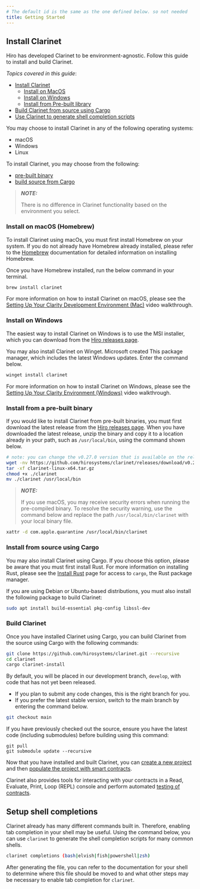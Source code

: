 ```yaml
---
# The default id is the same as the one defined below. so not needed
title: Getting Started
---
```


## Install Clarinet

Hiro has developed Clarinet to be environment-agnostic. Follow this guide to install and build Clarinet. 

*Topics covered in this guide*:

* [Install Clarinet](#install-clarinet)
  * [Install on MacOS](#install-on-macos-homebrew)
  * [Install on Windows](#install-on-windows)
  * [Install from Pre-built library](#install-from-pre-built-binary)
* [Build Clarinet from source using Cargo](#build-clarinet)
* [Use Clarinet to generate shell completion scripts](#setup-shell-completions)

You may choose to install Clarinet in any of the following operating systems:

- macOS
- Windows
- Linux

To install Clarinet, you may choose from the following:
- [pre-built binary](https://github.com/hirosystems/clarinet#install-from-a-pre-built-binary)
- [build source from Cargo](https://github.com/hirosystems/clarinet#install-from-source-using-cargo)

> **_NOTE:_**
>
> There is no difference in Clarinet functionality based on the environment you select.

### Install on macOS (Homebrew)

To install Clarinet using macOs, you must first install Homebrew on your system. If you do not already have Homebrew already installed, 
please refer to the [Homebrew](https://brew.sh/) documentation for detailed information on installing Homebrew.

Once you have Homebrew installed, run the below command in your terminal.

```bash
brew install clarinet
```

For more information on how to install Clarinet on macOS, please see the [Setting Up Your Clarity Development Environment (Mac)](https://www.youtube.com/watch?v=dpPopuvYU90) video walkthrough.

### Install on Windows

The easiest way to install Clarinet on Windows is to use the MSI installer, 
which you can download from the [Hiro releases page](https://github.com/hirosystems/clarinet/releases).

You may also install Clarinet on Winget. Microsoft created This package manager, which includes the latest Windows updates.
Enter the command below.

```PowerShell
winget install clarinet
```

For more information on how to install Clarinet on Windows, please see the [Setting Up Your Clarity Environment (Windows)](https://www.youtube.com/watch?v=r5LY1J5oACs) video walkthrough.

### Install from a pre-built binary

If you would like to install Clarinet from pre-built binaries, you must first download the latest release from the 
[Hiro releases page](https://github.com/hirosystems/clarinet/releases). When you have downloaded the latest release,
unzip the binary and copy it to a location already in your path, such as `/usr/local/bin`, using the command shown below.

```sh
# note: you can change the v0.27.0 version that is available on the releases page.
wget -nv https://github.com/hirosystems/clarinet/releases/download/v0.27.0/clarinet-linux-x64-glibc.tar.gz -O clarinet-linux-x64.tar.gz
tar -xf clarinet-linux-x64.tar.gz
chmod +x ./clarinet
mv ./clarinet /usr/local/bin
```

>**_NOTE:_**
>
>If you use macOS, you may receive security errors when running the pre-compiled binary. 
> To resolve the security warning, use the command below and replace the path `/usr/local/bin/clarinet` with your local binary file.

```sh
xattr -d com.apple.quarantine /usr/local/bin/clarinet
```

### Install from source using Cargo

You may also install Clarinet using Cargo. If you choose this option, please be aware that you must first install Rust.
For more information on installing Rust, please see the [Install Rust](https://www.rust-lang.org/tools/install) page for access 
to `cargo`, the Rust package manager.

If you are using Debian or Ubuntu-based distributions, you must also install the following package to build Clarinet:
```bash
sudo apt install build-essential pkg-config libssl-dev
```
### Build Clarinet

Once you have installed Clarinet using Cargo, you can build Clarinet from the source using Cargo with the following commands:

```bash
git clone https://github.com/hirosystems/clarinet.git --recursive
cd clarinet
cargo clarinet-install
```

By default, you will be placed in our development branch, `develop`, with code that has not yet been released.

- If you plan to submit any code changes, this is the right branch for you. 
- If you prefer the latest stable version, switch to the main branch by entering the command below.

```bash
git checkout main
```

If you have previously checked out the source, ensure you have the latest code (including submodules) before building using this command:

```
git pull
git submodule update --recursive
```

Now that you have installed and built Clarinet, you can [create a new project](how-to-guides/how-to-create-new-project.md) and then [populate the project with smart contracts](how-to-guides/how-to-add-contract.md).

Clarinet also provides tools for interacting with your contracts in a Read, Evaluate, Print, Loop (REPL) console and perform automated [testing of contracts](how-to-guides/how-to-test-contract.md).

## Setup shell completions

Clarinet already has many different commands built in. Therefore, enabling tab completion in your shell may be useful. 
Using the command below, you can use `clarinet` to generate the shell completion scripts for many common shells.

```sh
clarinet completions (bash|elvish|fish|powershell|zsh)
```

After generating the file, you can refer to the documentation for your shell to determine where this file should be moved to and what other steps may be necessary to enable tab completion for `clarinet`.
